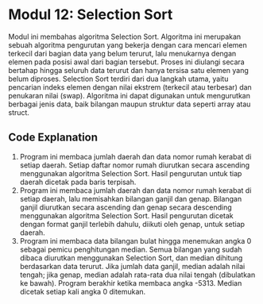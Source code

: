 # Modul 12: Selection Sort
Modul ini membahas algoritma Selection Sort. Algoritma ini merupakan sebuah algoritma pengurutan yang bekerja dengan cara mencari elemen terkecil dari bagian data yang belum terurut, lalu menukarnya dengan elemen pada posisi awal dari bagian tersebut. Proses ini diulangi secara bertahap hingga seluruh data terurut dan hanya tersisa satu elemen yang belum diproses. Selection Sort terdiri dari dua langkah utama, yaitu pencarian indeks elemen dengan nilai ekstrem (terkecil atau terbesar) dan penukaran nilai (swap). Algoritma ini dapat digunakan untuk mengurutkan berbagai jenis data, baik bilangan maupun struktur data seperti array atau struct.

## Code Explanation
1. Program ini membaca jumlah daerah dan data nomor rumah kerabat di setiap daerah. Setiap daftar nomor rumah diurutkan secara ascending menggunakan algoritma Selection Sort. Hasil pengurutan untuk tiap daerah dicetak pada baris terpisah.
2. Program ini membaca jumlah daerah dan data nomor rumah kerabat di setiap daerah, lalu memisahkan bilangan ganjil dan genap. Bilangan ganjil diurutkan secara ascending dan genap secara descending menggunakan algoritma Selection Sort. Hasil pengurutan dicetak dengan format ganjil terlebih dahulu, diikuti oleh genap, untuk setiap daerah.
3. Program ini membaca data bilangan bulat hingga menemukan angka 0 sebagai pemicu penghitungan median. Semua bilangan yang sudah dibaca diurutkan menggunakan Selection Sort, dan median dihitung berdasarkan data terurut. Jika jumlah data ganjil, median adalah nilai tengah; jika genap, median adalah rata-rata dua nilai tengah (dibulatkan ke bawah). Program berakhir ketika membaca angka -5313. Median dicetak setiap kali angka 0 ditemukan.
